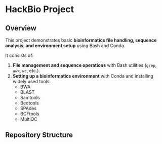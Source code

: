 # HackBio Project

## Overview
This project demonstrates basic **bioinformatics file handling, sequence analysis, and environment setup** using Bash and Conda.  

It consists of:
1. **File management and sequence operations** with Bash utilities (`grep`, `awk`, `wc`, etc.).
2. **Setting up a bioinformatics environment** with Conda and installing widely used tools:
   - BWA
   - BLAST
   - Samtools
   - Bedtools
   - SPAdes
   - BCFtools
   - MultiQC

## Repository Structure
